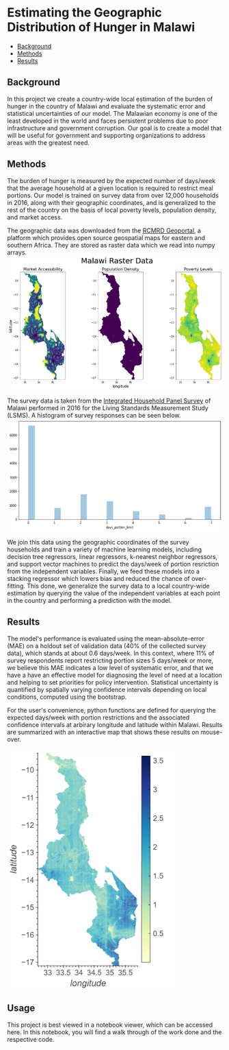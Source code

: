 # Estimating the Geographic Distribution of Hunger in Malawi

* [Background](#background)
* [Methods](#methods)
* [Results](#results)

## Background<a name="background"></a>
In this project we create a country-wide local estimation of the burden of hunger in the country of Malawi and evaluate the systematic error and statistical uncertainties of our model. The Malawian economy is one of the least developed in the world and faces persistent problems due to poor infrastructure and government corruption. Our goal is to create a model that will be useful for government and supporting organizations to address areas with the greatest need. 

## Methods<a name="methods"></a>
The burden of hunger is measured by the expected number of days/week that the average household at a given location is required to restrict meal portions. Our model is trained on survey data from over 12,000 households in 2016, along with their geographic coordinates, and is generalized to the rest of the country on the basis of local poverty levels, population density, and market access.

The geographic data was downloaded from the [RCMRD Geoportal](http://geoportal.rcmrd.org/), a platform which provides open source geospatial maps for eastern and southern Africa. They are stored as raster data which we read into numpy arrays.
<img src="raster_data.png" alt="Geographic Input"/>

The survey data is taken from the [Integrated Household Panel Survey](https://microdata.worldbank.org/index.php/catalog/3819/study-description) of Malawi performed in 2016 for the Living Standards Measurement Study (LSMS). A histogram of survey responses can be seen below.
<img src="survey_data.png" alt="Survey distribution"/>

We join this data using the geographic coordinates of the survey households and train a variety of machine learning models, including decision tree regressors, linear regressors, k-nearest neighbor regressors, and support vector machines to predict the days/week of portion resriction from the independent variables. Finally, we feed these models into a stacking regressor which lowers bias and reduced the chance of over-fitting. This done, we generalize the survey data to a local country-wide estimation by querying the value of the independent variables at each point in the country and performing a prediction with the model. 

## Results<a name="results"></a>
The model's performance is evaluated using the mean-absolute-error (MAE) on a holdout set of validation data (40% of the collected survey data), which stands at about 0.6 days/week. In this context, where 11% of survey respondents report restricting portion sizes 5 days/week or more, we believe this MAE indicates a low level of systematic error, and that we have a have an effective model for diagnosing the level of need at a location and helping to set priorities for policy intervention. Statistical uncertainty is quantified by spatially varying confidence intervals depending on local conditions, computed using the bootstrap.

For the user's convenience, python functions are defined for querying the expected days/week with portion restrictions and the associated confidence intervals at arbirary longitude and latitude within Malawi. Results are summarized with an interactive map that shows these results on mouse-over.

<img src="results_map.png" alt="Results Preview" width="400"/>

## Usage

This project is best viewed in a notebook viewer, which can be accessed here. In this notebook, you will find a walk through of the work done and the respective code.
